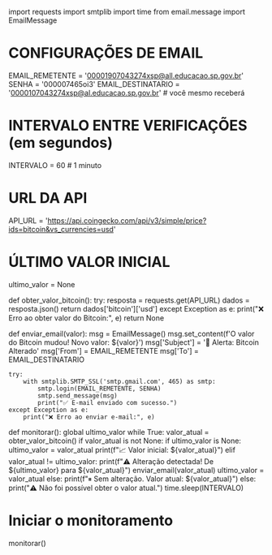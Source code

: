 import requests
import smtplib
import time
from email.message import EmailMessage

# CONFIGURAÇÕES DE EMAIL
EMAIL_REMETENTE = '00001907043274xsp@all.educacao.sp.gov.br'
SENHA = '000007465oi3'
EMAIL_DESTINATARIO = '0000107043274xsp@al.educacao.sp.gov.br'  # você mesmo receberá

# INTERVALO ENTRE VERIFICAÇÕES (em segundos)
INTERVALO = 60  # 1 minuto

# URL DA API
API_URL = 'https://api.coingecko.com/api/v3/simple/price?ids=bitcoin&vs_currencies=usd'

# ÚLTIMO VALOR INICIAL
ultimo_valor = None

def obter_valor_bitcoin():
    try:
        resposta = requests.get(API_URL)
        dados = resposta.json()
        return dados['bitcoin']['usd']
    except Exception as e:
        print("❌ Erro ao obter valor do Bitcoin:", e)
        return None

def enviar_email(valor):
    msg = EmailMessage()
    msg.set_content(f'O valor do Bitcoin mudou! Novo valor: ${valor}')
    msg['Subject'] = '🚨 Alerta: Bitcoin Alterado'
    msg['From'] = EMAIL_REMETENTE
    msg['To'] = EMAIL_DESTINATARIO

    try:
        with smtplib.SMTP_SSL('smtp.gmail.com', 465) as smtp:
            smtp.login(EMAIL_REMETENTE, SENHA)
            smtp.send_message(msg)
            print("✅ E-mail enviado com sucesso.")
    except Exception as e:
        print("❌ Erro ao enviar e-mail:", e)

def monitorar():
    global ultimo_valor
    while True:
        valor_atual = obter_valor_bitcoin()
        if valor_atual is not None:
            if ultimo_valor is None:
                ultimo_valor = valor_atual
                print(f"📈 Valor inicial: ${valor_atual}")
            elif valor_atual != ultimo_valor:
                print(f"⚠️ Alteração detectada! De ${ultimo_valor} para ${valor_atual}")
                enviar_email(valor_atual)
                ultimo_valor = valor_atual
            else:
                print(f"⏸ Sem alteração. Valor atual: ${valor_atual}")
        else:
            print("⚠️ Não foi possível obter o valor atual.")
        time.sleep(INTERVALO)

# Iniciar o monitoramento
monitorar()
